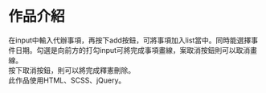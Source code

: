 # 作品介紹
在input中輸入代辦事項，再按下add按鈕，可將事項加入list當中。同時能選擇事件日期。勾選是向前方的打勾input可將完成事項畫線，案取消按鈕則可以取消畫線。<br>
按下取消按鈕，則可以將完成釋憲刪除。<br>
此作品使用HTML、SCSS、jQuery。
